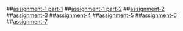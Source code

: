 ##[assignment-1 part-1](https://github.com/tejasai123w/aiml4/blob/main/assignment-1-part-1-.ipynb)
##[assignment-1 part-2](https://github.com/tejasai123w/aiml4/blob/main/assignment-1-part-2.ipynb)
##[assignment-2](https://github.com/tejasai123w/aiml4/blob/main/assignment-2.ipynb)
##[assignment-3](https://github.com/tejasai123w/aiml4/blob/main/assignment-3.ipynb)
##[assignment-4](https://github.com/tejasai123w/aiml4/blob/main/assignment-4.ipynb)
##[assignment-5](https://github.com/tejasai123w/aiml4/blob/main/assignment5.ipynb)
##[assignment-6](https://github.com/tejasai123w/aiml4/blob/main/assignment6.ipynb)
##[assignment-7](https://github.com/tejasai123w/aiml4/blob/main/assignment7.ipynb
)



